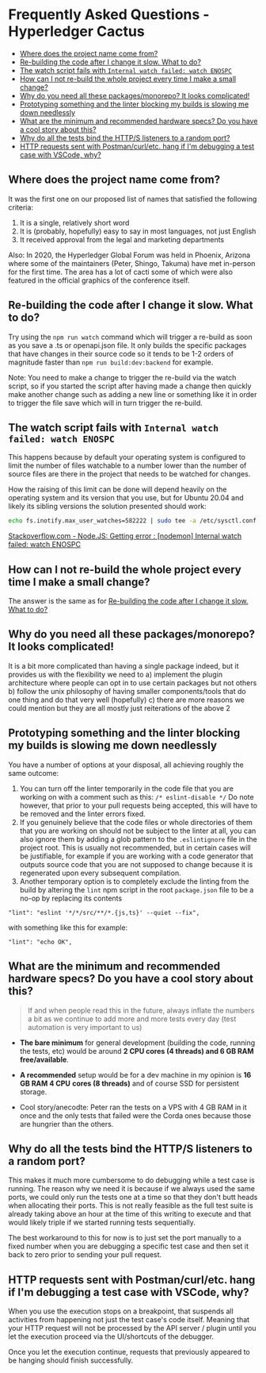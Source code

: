 # Frequently Asked Questions - Hyperledger Cactus <!-- omit in toc -->

- [Where does the project name come from?](#where-does-the-project-name-come-from)
- [Re-building the code after I change it slow. What to do?](#re-building-the-code-after-i-change-it-slow-what-to-do)
- [The watch script fails with `Internal watch failed: watch ENOSPC`](#the-watch-script-fails-with-internal-watch-failed-watch-enospc)
- [How can I not re-build the whole project every time I make a small change?](#how-can-i-not-re-build-the-whole-project-every-time-i-make-a-small-change)
- [Why do you need all these packages/monorepo? It looks complicated!](#why-do-you-need-all-these-packagesmonorepo-it-looks-complicated)
- [Prototyping something and the linter blocking my builds is slowing me down needlessly](#prototyping-something-and-the-linter-blocking-my-builds-is-slowing-me-down-needlessly)
- [What are the minimum and recommended hardware specs? Do you have a cool story about this?](#what-are-the-minimum-and-recommended-hardware-specs-do-you-have-a-cool-story-about-this)
- [Why do all the tests bind the HTTP/S listeners to a random port?](#why-do-all-the-tests-bind-the-https-listeners-to-a-random-port)
- [HTTP requests sent with Postman/curl/etc. hang if I'm debugging a test case with VSCode, why?](#http-requests-sent-with-postmancurletc-hang-if-im-debugging-a-test-case-with-vscode-why)

## Where does the project name come from?

It was the first one on our proposed list of names that satisfied the following criteria:

1. It is a single, relatively short word
2. It is (probably, hopefully) easy to say in most languages, not just English
3. It received approval from the legal and marketing departments

Also: In 2020, the Hyperledger Global Forum was held in Phoenix, Arizona where
some of the maintainers (Peter, Shingo, Takuma) have met in-person for the first time.
The area has a lot of cacti some of which were also featured in the official graphics
of the conference itself.

## Re-building the code after I change it slow. What to do?

Try using the `npm run watch` command which will trigger a re-build as soon as
you save a .ts or openapi.json file. It only builds the specific packages that
have changes in their source code so it tends to be 1-2 orders of magnitude faster
than `npm run build:dev:backend` for example.

Note: You need to make a change to trigger the re-build via the watch script,
so if you started the script after having made a change then quickly make
another change such as adding a new line or something like it in order to trigger
the file save which will in turn trigger the re-build.

## The watch script fails with `Internal watch failed: watch ENOSPC`

This happens because by default your operating system is configured to limit
the number of files watchable to a number lower than the number of source files
are there in the project that needs to be watched for changes.

How the raising of this limit can be done will depend heavily on the operating
system and its version that you use, but for Ubuntu 20.04 and likely its sibling
versions the solution presented should work:

```sh
echo fs.inotify.max_user_watches=582222 | sudo tee -a /etc/sysctl.conf && sudo sysctl -p
```
[Stackoverflow.com - Node.JS: Getting error : [nodemon] Internal watch failed: watch ENOSPC](https://stackoverflow.com/a/34664097/698470)


## How can I not re-build the whole project every time I make a small change?

The answer is the same as for [Re-building the code after I change it slow. What to do?](#re-building-the-code-after-i-change-it-slow-what-to-do)

## Why do you need all these packages/monorepo? It looks complicated!

It is a bit more complicated than having a single package indeed, but it provides
us with the flexibility we need to
a) implement the plugin architecture where people can opt in to use certain
packages but not others
b) follow the unix philosophy of having smaller components/tools that do one thing and do that very well (hopefully)
c) there are more reasons we could mention but they are all mostly just reiterations of the above 2

## Prototyping something and the linter blocking my builds is slowing me down needlessly

You have a number of options at your disposal, all achieving roughly the same outcome:
1. You can turn off the linter temporarily in the code file that you are working on with a comment such as this: `/* eslint-disable */`
Do note however, that prior to your pull requests being accepted, this will have to be removed and the linter errors fixed.
2. If you genuinely believe that the code files or whole directories of them that you are working on should not be
subject to the linter at all, you can also ignore them by adding a glob pattern to the `.eslintignore` file in the
project root. This is usually not recommended, but in certain cases will be justifiable, for example if you are working
with a code generator that outputs source code that you are not supposed to change because it is regenerated upon every
subsequent compilation.
3. Another temporary option is to completely exclude the linting from the build
by altering the `lint` npm script in the root `package.json` file to be a no-op
by replacing its contents

`"lint": "eslint '*/*/src/**/*.{js,ts}' --quiet --fix",`

with something like this for example:

`"lint": "echo OK",`

## What are the minimum and recommended hardware specs? Do you have a cool story about this?

> If and when people read this in the future, always inflate the numbers
> a bit as we continue to add more and more tests every day (test automation is
> very important to us)

- **The bare minimum** for general development (building the code, running the tests,
 etc) would be around **2 CPU cores (4 threads) and 6 GB RAM free/available**.

- **A recommended** setup would be for a dev machine in my opinion is **16 GB RAM 4 CPU**
**cores (8 threads)** and of course SSD for persistent storage.

- Cool story/anecodte: Peter ran the tests on a VPS with 4 GB RAM in it once and the only
tests that failed were the Corda ones because those are hungrier than the others.


## Why do all the tests bind the HTTP/S listeners to a random port?

This makes it much more cumbersome to do debugging while a test case is running.
The reason why we need it is because if we always used the same ports, we could
only run the tests one at a time so that they don't butt heads when allocating
their ports. This is not really feasible as the full test suite is already
taking above an hour at the time of this writing to execute and that would
likely triple if we started running tests sequentially.

The best workaround to this for now is to just set the port manually to a fixed
number when you are debugging a specific test case and then set it back to zero
prior to sending your pull request.
## HTTP requests sent with Postman/curl/etc. hang if I'm debugging a test case with VSCode, why?

When you use the execution stops on a breakpoint, that suspends all activities
from happening not just the test case's code itself. Meaning that your HTTP
request will not be processed by the API server / plugin until you let the execution
proceed via the UI/shortcuts of the debugger.

Once you let the execution continue, requests that previously appeared to be
hanging should finish successfully.
